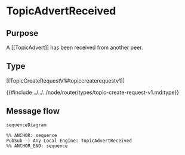 <div class="message">

# TopicAdvertReceived

## Purpose

<!-- ANCHOR: purpose -->
A [[TopicAdvert]] has been received from another peer.
<!-- ANCHOR_END: purpose -->


## Type

 <!-- ANCHOR: type -->
[[TopicCreateRequestV1#topiccreaterequestv1]]

{{#include ../../../node/router/types/topic-create-request-v1.md:type}}
 <!-- ANCHOR_END: type -->

## Message flow

<!-- ANCHOR: messages -->
```mermaid
sequenceDiagram

%% ANCHOR: sequence
PubSub -) Any Local Engine: TopicAdvertReceived
%% ANCHOR_END: sequence
```
<!-- ANCHOR_END: messages -->

</div>
